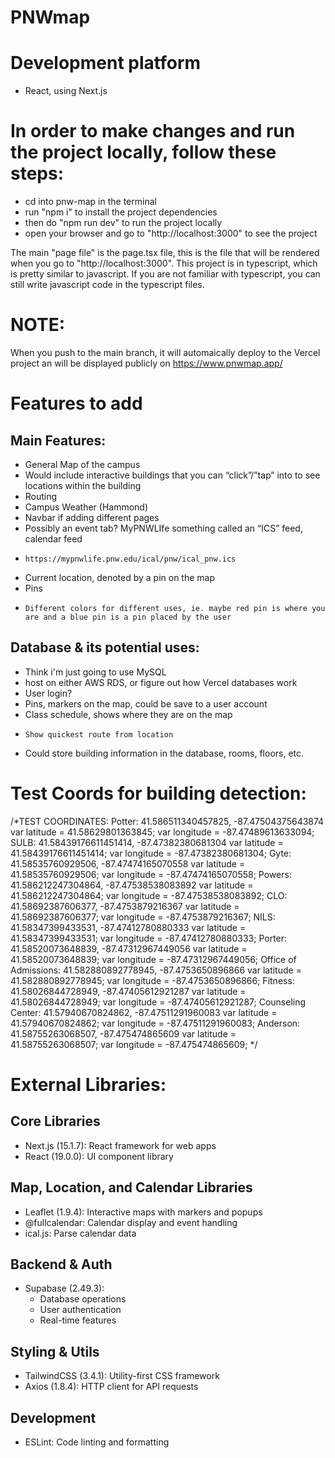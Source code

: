 # PNWmap
# Development platform
* React, using Next.js

# In order to make changes and run the project locally, follow these steps:
* cd into pnw-map in the terminal
* run "npm i" to install the project dependencies
* then do "npm run dev" to run the project locally
* open your browser and go to "http://localhost:3000" to see the project

The main "page file" is the page.tsx file, this is the file that will be rendered when you go to "http://localhost:3000".
This project is in typescript, which is pretty similar to javascript. If you are not familiar with typescript, you can still write javascript code in the typescript files.

# NOTE:
When you push to the main branch, it will automaically deploy to the Vercel project an will be displayed publicly on https://www.pnwmap.app/

# Features to add
## Main Features:
* General Map of the campus
* Would include interactive buildings that you can “click”/”tap” into to see locations within the building
* Routing
* Campus Weather (Hammond)
* Navbar if adding different pages
* Possibly an event tab? MyPNWLIfe something called an “ICS” feed, calendar feed
*     https://mypnwlife.pnw.edu/ical/pnw/ical_pnw.ics
* Current location, denoted by a pin on the map
* Pins
*     Different colors for different uses, ie. maybe red pin is where you are and a blue pin is a pin placed by the user
## Database & its potential uses:
* Think i'm just going to use MySQL
* host on either AWS RDS, or figure out how Vercel databases work
* User login?
* Pins, markers on the map, could be save to a user account
* Class schedule, shows where they are on the map
*     Show quickest route from location
* Could store building information in the database, rooms, floors, etc.


# Test Coords for building detection: 
/*TEST COORDINATES:
Potter:  41.586511340457825, -87.47504375643874
    var latitude = 41.58629801363845; 
    var longitude = -87.47489613633094;
SULB: 41.58439176611451414, -87.47382380681304
    var latitude = 41.58439176611451414;
    var longitude = -87.47382380681304;
Gyte: 41.58535760929506, -87.47474165070558
    var latitude = 41.58535760929506;
    var longitude = -87.47474165070558;
Powers: 41.586212247304864, -87.47538538083892
    var latitude = 41.586212247304864;
    var longitude = -87.47538538083892;
CLO: 41.58692387606377, -87.4753879216367
    var latitude = 41.58692387606377;
    var longitude = -87.4753879216367;
NILS: 41.58347399433531, -87.47412780880333
    var latitude = 41.58347399433531;
    var longitude = -87.47412780880333;
Porter: 41.58520073648839, -87.47312967449056
    var latitude = 41.58520073648839;
    var longitude = -87.47312967449056;
Office of Admissions: 41.582880892778945, -87.4753650896866
    var latitude = 41.582880892778945;
    var longitude = -87.4753650896866;
Fitness: 41.58026844728949, -87.47405612921287
    var latitude = 41.58026844728949;
    var longitude = -87.47405612921287;
Counseling Center: 41.57940670824862, -87.47511291960083
    var latitude = 41.57940670824862;
    var longitude = -87.47511291960083;
Anderson: 41.58755263068507, -87.475474865609
    var latitude = 41.58755263068507;
    var longitude = -87.475474865609;
*/


# External Libraries:
## Core Libraries
* Next.js (15.1.7): React framework for web apps
* React (19.0.0): UI component library
## Map, Location, and Calendar Libraries
* Leaflet (1.9.4): Interactive maps with markers and popups
* @fullcalendar: Calendar display and event handling
* ical.js: Parse calendar data
## Backend & Auth
* Supabase (2.49.3):
    * Database operations
    * User authentication
    * Real-time features
## Styling & Utils
* TailwindCSS (3.4.1): Utility-first CSS framework
* Axios (1.8.4): HTTP client for API requests
## Development
* ESLint: Code linting and formatting
